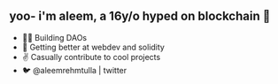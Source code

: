 
## yoo- i'm aleem, a 16y/o hyped on blockchain 👋
- 🧑‍💻 Building DAOs
- 🌱 Getting better at webdev and solidity
- ✌️ Casually contribute to cool projects
- 🐦 @aleemrehmtulla | twitter
